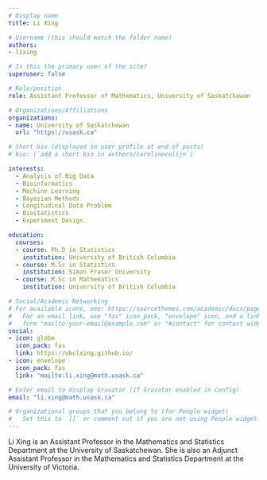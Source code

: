 ```yaml
---
# Display name
title: Li Xing

# Username (this should match the folder name)
authors:
- lixing

# Is this the primary user of the site?
superuser: false

# Role/position
role: Assistant Professor of Mathematics, University of Saskatchewan

# Organizations/Affiliations
organizations:
- name: University of Saskatchewan
  url: "https://usask.ca"

# Short bio (displayed in user profile at end of posts)
# bio: (`add a short bio in authors/carolinecolijn`)

interests:
  - Analysis of Big Data
  - Bioinformatics
  - Machine Learning
  - Bayesian Methods
  - Longitudinal Data Problem
  - Biostatistics
  - Experiment Design.

education:
  courses:
  - course: Ph.D in Statistics
    institution: University of British Columbia
  - course: M.Sc in Statistics
    institution: Simon Fraser University
  - course: M.Sc in Mathematics
    institution: University of British Columbia

# Social/Academic Networking
# For available icons, see: https://sourcethemes.com/academic/docs/page-builder/#icons
#   For an email link, use "fas" icon pack, "envelope" icon, and a link in the
#   form "mailto:your-email@example.com" or "#contact" for contact widget.
social:
- icon: globe
  icon_pack: fas
  link: https://ubclxing.github.io/
- icon: envelope
  icon_pack: fas
  link: "mailto:li.xing@math.usask.ca"

# Enter email to display Gravatar (if Gravatar enabled in Config)
email: "li.xing@math.usask.ca"

# Organizational groups that you belong to (for People widget)
#   Set this to `[]` or comment out if you are not using People widget.
---
```

Li Xing is an Assistant Professor in the Mathematics and Statistics Department
at the University of Saskatchewan. She is also an Adjunct Assistant Professor in
the Mathematics and Statistics Department at the University of Victoria.
